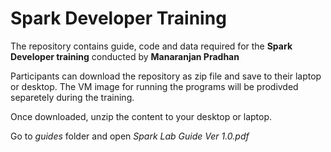 # Spark Developer Training 

The repository contains guide, code and data required for the **Spark Developer training** conducted by **Manaranjan Pradhan**

Participants can download the repository as zip file and save to their laptop or desktop. The VM image for running the programs will be prodivded separetely during the training.

Once downloaded, unzip the content to your desktop or laptop. 

Go to *guides* folder and open *Spark Lab Guide Ver 1.0.pdf*
